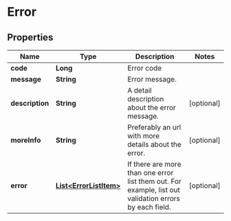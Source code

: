 
# Error

## Properties
Name | Type | Description | Notes
------------ | ------------- | ------------- | -------------
**code** | **Long** | Error code | 
**message** | **String** | Error message. | 
**description** | **String** | A detail description about the error message.  |  [optional]
**moreInfo** | **String** | Preferably an url with more details about the error.  |  [optional]
**error** | [**List&lt;ErrorListItem&gt;**](ErrorListItem.md) | If there are more than one error list them out. For example, list out validation errors by each field.  |  [optional]



